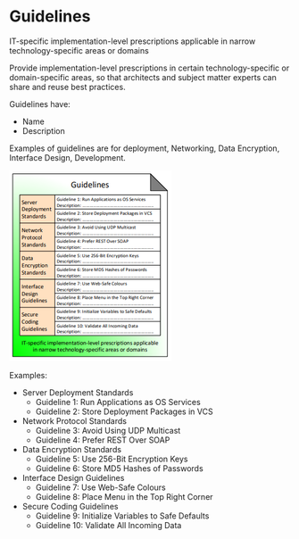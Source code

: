 # Guidelines

IT-specific implementation-level prescriptions applicable in narrow technology-specific areas or domains

Provide implementation-level prescriptions in certain technology-specific or domain-specific areas, so that architects and subject matter experts can share and reuse best practices.

Guidelines have:

* Name
* Description

Examples of guidelines are for deployment, Networking, Data Encryption, Interface Design, Development.

![Source: eaonapage.com](../../.gitbook/assets/csvlod_standards_guidelines.png)

Examples:

* Server Deployment Standards
  * Guideline 1: Run Applications as OS Services
  * Guideline 2: Store Deployment Packages in VCS
* Network Protocol Standards
  * Guideline 3: Avoid Using UDP Multicast
  * Guideline 4: Prefer REST Over SOAP
* Data Encryption Standards
  * Guideline 5: Use 256-Bit Encryption Keys
  * Guideline 6: Store MD5 Hashes of Passwords
* Interface Design Guidelines
  * Guideline 7: Use Web-Safe Colours
  * Guideline 8: Place Menu in the Top Right Corner
* Secure Coding Guidelines
  * Guideline 9: Initialize Variables to Safe Defaults
  * Guideline 10: Validate All Incoming Data

